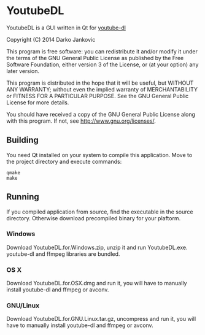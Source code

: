 YoutubeDL
=========

YoutubeDL is a GUI written in Qt for <a href="https://rg3.github.io/youtube-dl/" target="_blank">youtube-dl</a>

Copyright (C) 2014  Darko Jankovic

This program is free software: you can redistribute it and/or modify
it under the terms of the GNU General Public License as published by
the Free Software Foundation, either version 3 of the License, or
(at your option) any later version.

This program is distributed in the hope that it will be useful,
but WITHOUT ANY WARRANTY; without even the implied warranty of
MERCHANTABILITY or FITNESS FOR A PARTICULAR PURPOSE.  See the
GNU General Public License for more details.

You should have received a copy of the GNU General Public License
along with this program.  If not, see <http://www.gnu.org/licenses/>.

Building
-------
You need Qt installed on your system to compile this application. Move to the project directory and execute commands:

	qmake
	make

Running
-------
If you compiled application from source, find the executable in the source directory. Otherwise download precompiled binary for your plaftorm.
<h3>Windows</h3>
Download YoutubeDL.for.Windows.zip, unzip it and run YoutubeDL.exe. youtube-dl and ffmpeg libraries are bundled.
<h3>OS X</h3>
Download YoutubeDL.for.OSX.dmg and run it, you will have to manually install youtube-dl and ffmpeg or avconv.
<h3>GNU/Linux</h3>
Download YoutubeDL.for.GNU.Linux.tar.gz, uncompress and run it, you will have to manually install youtube-dl and ffmpeg or avconv.
